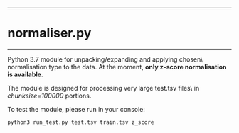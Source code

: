 ***
# normaliser.py
***

Python 3.7 module for unpacking/expanding and applying chosen\ 
normalisation type to the data.
At the moment, __only z-score normalisation is available__.

The module is designed for processing very large test.tsv files\ 
in _chunksize=100000_ portions.


To test the module, please run in your console:

`python3 run_test.py test.tsv train.tsv z_score`


